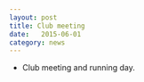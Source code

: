 ```yaml
---
layout: post
title: Club meeting
date:   2015-06-01
category: news
---
```


* Club meeting and running day.